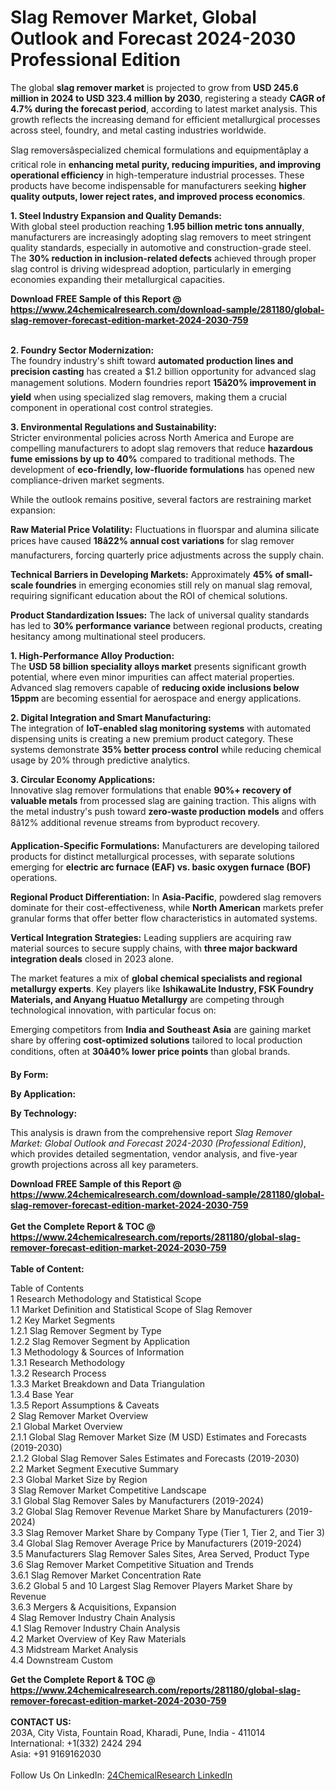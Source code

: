 <h1>Slag Remover Market, Global Outlook and Forecast 2024-2030 Professional Edition</h1><p>The global <strong>slag remover market</strong> is projected to grow from <strong>USD 245.6 million in 2024 to USD 323.4 million by 2030</strong>, registering a steady <strong>CAGR of 4.7% during the forecast period</strong>, according to latest market analysis. This growth reflects the increasing demand for efficient metallurgical processes across steel, foundry, and metal casting industries worldwide.</p><p>Slag removersâspecialized chemical formulations and equipmentâplay a critical role in <strong>enhancing metal purity, reducing impurities, and improving operational efficiency</strong> in high-temperature industrial processes. These products have become indispensable for manufacturers seeking <strong>higher quality outputs, lower reject rates, and improved process economics</strong>.</p><p><strong>1. Steel Industry Expansion and Quality Demands:</strong><br>
With global steel production reaching <strong>1.95 billion metric tons annually</strong>, manufacturers are increasingly adopting slag removers to meet stringent quality standards, especially in automotive and construction-grade steel. The <strong>30% reduction in inclusion-related defects</strong> achieved through proper slag control is driving widespread adoption, particularly in emerging economies expanding their metallurgical capacities.</p><div><b>Download FREE Sample of this Report @ 
            <a href="https://www.24chemicalresearch.com/download-sample/281180/global-slag-remover-forecast-edition-market-2024-2030-759">
            https://www.24chemicalresearch.com/download-sample/281180/global-slag-remover-forecast-edition-market-2024-2030-759</a></b></div><br><p><strong>2. Foundry Sector Modernization:</strong><br>
The foundry industry's shift toward <strong>automated production lines and precision casting</strong> has created a $1.2 billion opportunity for advanced slag management solutions. Modern foundries report <strong>15â20% improvement in yield</strong> when using specialized slag removers, making them a crucial component in operational cost control strategies.</p><p><strong>3. Environmental Regulations and Sustainability:</strong><br>
Stricter environmental policies across North America and Europe are compelling manufacturers to adopt slag removers that reduce <strong>hazardous fume emissions by up to 40%</strong> compared to traditional methods. The development of <strong>eco-friendly, low-fluoride formulations</strong> has opened new compliance-driven market segments.</p><p>While the outlook remains positive, several factors are restraining market expansion:</p><p><strong>Raw Material Price Volatility:</strong> Fluctuations in fluorspar and alumina silicate prices have caused <strong>18â22% annual cost variations</strong> for slag remover manufacturers, forcing quarterly price adjustments across the supply chain.</p><p><strong>Technical Barriers in Developing Markets:</strong> Approximately <strong>45% of small-scale foundries</strong> in emerging economies still rely on manual slag removal, requiring significant education about the ROI of chemical solutions.</p><p><strong>Product Standardization Issues:</strong> The lack of universal quality standards has led to <strong>30% performance variance</strong> between regional products, creating hesitancy among multinational steel producers.</p><p><strong>1. High-Performance Alloy Production:</strong><br>
The <strong>USD 58 billion speciality alloys market</strong> presents significant growth potential, where even minor impurities can affect material properties. Advanced slag removers capable of <strong>reducing oxide inclusions below 15ppm</strong> are becoming essential for aerospace and energy applications.</p><p><strong>2. Digital Integration and Smart Manufacturing:</strong><br>
The integration of <strong>IoT-enabled slag monitoring systems</strong> with automated dispensing units is creating a new premium product category. These systems demonstrate <strong>35% better process control</strong> while reducing chemical usage by 20% through predictive analytics.</p><p><strong>3. Circular Economy Applications:</strong><br>
Innovative slag remover formulations that enable <strong>90%+ recovery of valuable metals</strong> from processed slag are gaining traction. This aligns with the metal industry's push toward <strong>zero-waste production models</strong> and offers 8â12% additional revenue streams from byproduct recovery.</p><p><strong>Application-Specific Formulations:</strong> Manufacturers are developing tailored products for distinct metallurgical processes, with separate solutions emerging for <strong>electric arc furnace (EAF) vs. basic oxygen furnace (BOF)</strong> operations.</p><p><strong>Regional Product Differentiation:</strong> In <strong>Asia-Pacific</strong>, powdered slag removers dominate for their cost-effectiveness, while <strong>North American</strong> markets prefer granular forms that offer better flow characteristics in automated systems.</p><p><strong>Vertical Integration Strategies:</strong> Leading suppliers are acquiring raw material sources to secure supply chains, with <strong>three major backward integration deals</strong> closed in 2023 alone.</p><p>The market features a mix of <strong>global chemical specialists and regional metallurgy experts</strong>. Key players like <strong>IshikawaLite Industry, FSK Foundry Materials, and Anyang Huatuo Metallurgy</strong> are competing through technological innovation, with particular focus on:</p><p>Emerging competitors from <strong>India and Southeast Asia</strong> are gaining market share by offering <strong>cost-optimized solutions</strong> tailored to local production conditions, often at <strong>30â40% lower price points</strong> than global brands.</p><p><strong>By Form:</strong></p><p><strong>By Application:</strong></p><p><strong>By Technology:</strong></p><p>This analysis is drawn from the comprehensive report <em>Slag Remover Market: Global Outlook and Forecast 2024-2030 (Professional Edition)</em>, which provides detailed segmentation, vendor analysis, and five-year growth projections across all key parameters.</p><div><b>Download FREE Sample of this Report @ 
            <a href="https://www.24chemicalresearch.com/download-sample/281180/global-slag-remover-forecast-edition-market-2024-2030-759">
            https://www.24chemicalresearch.com/download-sample/281180/global-slag-remover-forecast-edition-market-2024-2030-759</a></b></div><br><div><b>Get the Complete Report & TOC @ 
            <a href="https://www.24chemicalresearch.com/reports/281180/global-slag-remover-forecast-edition-market-2024-2030-759">
            https://www.24chemicalresearch.com/reports/281180/global-slag-remover-forecast-edition-market-2024-2030-759</a></b></div><br>
            <b>Table of Content:</b><p>Table of Contents<br />
 1 Research Methodology and Statistical Scope<br />
 1.1 Market Definition and Statistical Scope of Slag Remover<br />
 1.2 Key Market Segments<br />
 1.2.1 Slag Remover Segment by Type<br />
 1.2.2 Slag Remover Segment by Application<br />
 1.3 Methodology & Sources of Information<br />
 1.3.1 Research Methodology<br />
 1.3.2 Research Process<br />
 1.3.3 Market Breakdown and Data Triangulation<br />
 1.3.4 Base Year<br />
 1.3.5 Report Assumptions & Caveats<br />
 2 Slag Remover Market Overview<br />
 2.1 Global Market Overview<br />
 2.1.1 Global Slag Remover Market Size (M USD) Estimates and Forecasts (2019-2030)<br />
 2.1.2 Global Slag Remover Sales Estimates and Forecasts (2019-2030)<br />
 2.2 Market Segment Executive Summary<br />
 2.3 Global Market Size by Region<br />
 3 Slag Remover Market Competitive Landscape<br />
 3.1 Global Slag Remover Sales by Manufacturers (2019-2024)<br />
 3.2 Global Slag Remover Revenue Market Share by Manufacturers (2019-2024)<br />
 3.3 Slag Remover Market Share by Company Type (Tier 1, Tier 2, and Tier 3)<br />
 3.4 Global Slag Remover Average Price by Manufacturers (2019-2024)<br />
 3.5 Manufacturers Slag Remover Sales Sites, Area Served, Product Type<br />
 3.6 Slag Remover Market Competitive Situation and Trends<br />
 3.6.1 Slag Remover Market Concentration Rate<br />
 3.6.2 Global 5 and 10 Largest Slag Remover Players Market Share by Revenue<br />
 3.6.3 Mergers & Acquisitions, Expansion<br />
 4 Slag Remover Industry Chain Analysis<br />
 4.1 Slag Remover Industry Chain Analysis<br />
 4.2 Market Overview of Key Raw Materials<br />
 4.3 Midstream Market Analysis<br />
 4.4 Downstream Custom</p><div><b>Get the Complete Report & TOC @ 
            <a href="https://www.24chemicalresearch.com/reports/281180/global-slag-remover-forecast-edition-market-2024-2030-759">
            https://www.24chemicalresearch.com/reports/281180/global-slag-remover-forecast-edition-market-2024-2030-759</a></b></div><br><b>CONTACT US:</b><br>
            203A, City Vista, Fountain Road, Kharadi, Pune, India - 411014<br>
            International: +1(332) 2424 294<br>
            Asia: +91 9169162030 <br><br>
            Follow Us On LinkedIn: <a href="https://www.linkedin.com/company/24chemicalresearch/">24ChemicalResearch LinkedIn</a>